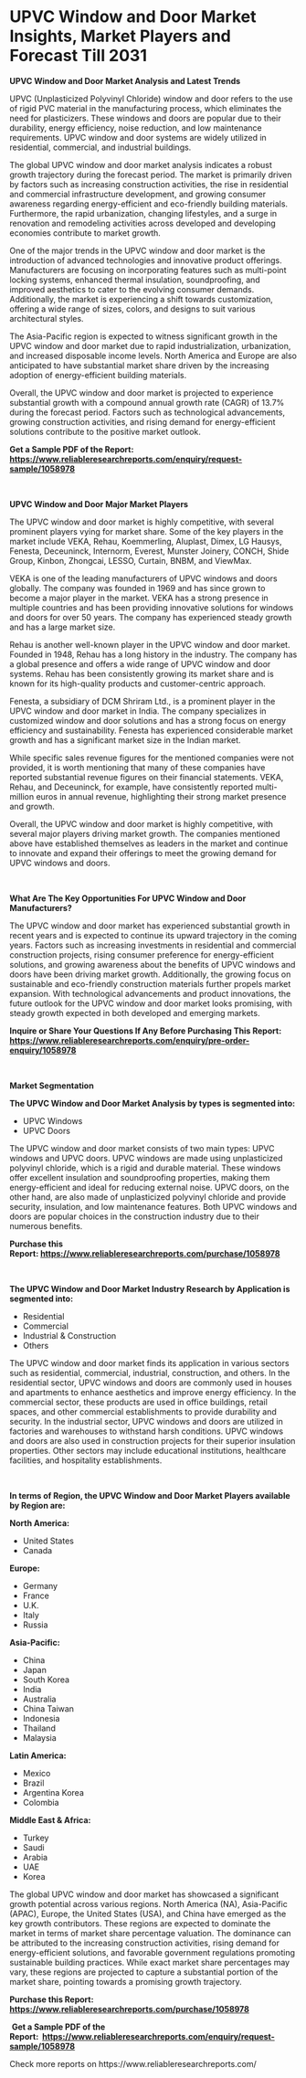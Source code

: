 <p><h1>UPVC Window and Door Market Insights, Market Players and Forecast Till 2031</h1></p><p><strong>UPVC Window and Door Market Analysis and Latest Trends</strong></p>
<p><p>UPVC (Unplasticized Polyvinyl Chloride) window and door refers to the use of rigid PVC material in the manufacturing process, which eliminates the need for plasticizers. These windows and doors are popular due to their durability, energy efficiency, noise reduction, and low maintenance requirements. UPVC window and door systems are widely utilized in residential, commercial, and industrial buildings.</p><p>The global UPVC window and door market analysis indicates a robust growth trajectory during the forecast period. The market is primarily driven by factors such as increasing construction activities, the rise in residential and commercial infrastructure development, and growing consumer awareness regarding energy-efficient and eco-friendly building materials. Furthermore, the rapid urbanization, changing lifestyles, and a surge in renovation and remodeling activities across developed and developing economies contribute to market growth.</p><p>One of the major trends in the UPVC window and door market is the introduction of advanced technologies and innovative product offerings. Manufacturers are focusing on incorporating features such as multi-point locking systems, enhanced thermal insulation, soundproofing, and improved aesthetics to cater to the evolving consumer demands. Additionally, the market is experiencing a shift towards customization, offering a wide range of sizes, colors, and designs to suit various architectural styles.</p><p>The Asia-Pacific region is expected to witness significant growth in the UPVC window and door market due to rapid industrialization, urbanization, and increased disposable income levels. North America and Europe are also anticipated to have substantial market share driven by the increasing adoption of energy-efficient building materials.</p><p>Overall, the UPVC window and door market is projected to experience substantial growth with a compound annual growth rate (CAGR) of 13.7% during the forecast period. Factors such as technological advancements, growing construction activities, and rising demand for energy-efficient solutions contribute to the positive market outlook.</p></p>
<p><strong>Get a Sample PDF of the Report:&nbsp; <a href="https://www.reliableresearchreports.com/enquiry/request-sample/1058978">https://www.reliableresearchreports.com/enquiry/request-sample/1058978</a></strong></p>
<p>&nbsp;</p>
<p><strong>UPVC Window and Door Major Market Players</strong></p>
<p><p>The UPVC window and door market is highly competitive, with several prominent players vying for market share. Some of the key players in the market include VEKA, Rehau, Koemmerling, Aluplast, Dimex, LG Hausys, Fenesta, Deceuninck, Internorm, Everest, Munster Joinery, CONCH, Shide Group, Kinbon, Zhongcai, LESSO, Curtain, BNBM, and ViewMax.</p><p>VEKA is one of the leading manufacturers of UPVC windows and doors globally. The company was founded in 1969 and has since grown to become a major player in the market. VEKA has a strong presence in multiple countries and has been providing innovative solutions for windows and doors for over 50 years. The company has experienced steady growth and has a large market size.</p><p>Rehau is another well-known player in the UPVC window and door market. Founded in 1948, Rehau has a long history in the industry. The company has a global presence and offers a wide range of UPVC window and door systems. Rehau has been consistently growing its market share and is known for its high-quality products and customer-centric approach.</p><p>Fenesta, a subsidiary of DCM Shriram Ltd., is a prominent player in the UPVC window and door market in India. The company specializes in customized window and door solutions and has a strong focus on energy efficiency and sustainability. Fenesta has experienced considerable market growth and has a significant market size in the Indian market.</p><p>While specific sales revenue figures for the mentioned companies were not provided, it is worth mentioning that many of these companies have reported substantial revenue figures on their financial statements. VEKA, Rehau, and Deceuninck, for example, have consistently reported multi-million euros in annual revenue, highlighting their strong market presence and growth.</p><p>Overall, the UPVC window and door market is highly competitive, with several major players driving market growth. The companies mentioned above have established themselves as leaders in the market and continue to innovate and expand their offerings to meet the growing demand for UPVC windows and doors.</p></p>
<p>&nbsp;</p>
<p><strong>What Are The Key Opportunities For UPVC Window and Door Manufacturers?</strong></p>
<p><p>The UPVC window and door market has experienced substantial growth in recent years and is expected to continue its upward trajectory in the coming years. Factors such as increasing investments in residential and commercial construction projects, rising consumer preference for energy-efficient solutions, and growing awareness about the benefits of UPVC windows and doors have been driving market growth. Additionally, the growing focus on sustainable and eco-friendly construction materials further propels market expansion. With technological advancements and product innovations, the future outlook for the UPVC window and door market looks promising, with steady growth expected in both developed and emerging markets.</p></p>
<p><strong>Inquire or Share Your Questions If Any Before Purchasing This Report: <a href="https://www.reliableresearchreports.com/enquiry/pre-order-enquiry/1058978">https://www.reliableresearchreports.com/enquiry/pre-order-enquiry/1058978</a></strong></p>
<p>&nbsp;</p>
<p><strong>Market Segmentation</strong></p>
<p><strong>The UPVC Window and Door Market Analysis by types is segmented into:</strong></p>
<p><ul><li>UPVC Windows</li><li>UPVC Doors</li></ul></p>
<p><p>The UPVC window and door market consists of two main types: UPVC windows and UPVC doors. UPVC windows are made using unplasticized polyvinyl chloride, which is a rigid and durable material. These windows offer excellent insulation and soundproofing properties, making them energy-efficient and ideal for reducing external noise. UPVC doors, on the other hand, are also made of unplasticized polyvinyl chloride and provide security, insulation, and low maintenance features. Both UPVC windows and doors are popular choices in the construction industry due to their numerous benefits.</p></p>
<p><strong>Purchase this Report:&nbsp;<a href="https://www.reliableresearchreports.com/purchase/1058978">https://www.reliableresearchreports.com/purchase/1058978</a></strong></p>
<p>&nbsp;</p>
<p><strong>The UPVC Window and Door Market Industry Research by Application is segmented into:</strong></p>
<p><ul><li>Residential</li><li>Commercial</li><li>Industrial & Construction</li><li>Others</li></ul></p>
<p><p>The UPVC window and door market finds its application in various sectors such as residential, commercial, industrial, construction, and others. In the residential sector, UPVC windows and doors are commonly used in houses and apartments to enhance aesthetics and improve energy efficiency. In the commercial sector, these products are used in office buildings, retail spaces, and other commercial establishments to provide durability and security. In the industrial sector, UPVC windows and doors are utilized in factories and warehouses to withstand harsh conditions. UPVC windows and doors are also used in construction projects for their superior insulation properties. Other sectors may include educational institutions, healthcare facilities, and hospitality establishments.</p></p>
<p>&nbsp;</p>
<p><strong>In terms of Region, the UPVC Window and Door Market Players available by Region are:</strong></p>
<p>
    <p> <strong> North America: </strong>
        <ul>
            <li>United States</li>
            <li>Canada</li>
        </ul>
        </p> 
    <p> <strong> Europe: </strong>
        <ul>
            <li>Germany</li>
            <li>France</li>
            <li>U.K.</li>
            <li>Italy</li>
            <li>Russia</li>
        </ul>
        </p> 
    <p> <strong> Asia-Pacific: </strong>
        <ul>
            <li>China</li>
            <li>Japan</li>
            <li>South Korea</li>
            <li>India</li>
            <li>Australia</li>
            <li>China Taiwan</li>
            <li>Indonesia</li>
            <li>Thailand</li>
            <li>Malaysia</li>
        </ul>
        </p> 
    <p> <strong> Latin America: </strong>
        <ul>
            <li>Mexico</li>
            <li>Brazil</li>
            <li>Argentina Korea</li>
            <li>Colombia</li>
        </ul>
        </p> 
    <p> <strong> Middle East & Africa: </strong>
        <ul>
            <li>Turkey</li>
            <li>Saudi</li>
            <li>Arabia</li>
            <li>UAE</li>
            <li>Korea</li>
        </ul>
    </p>
    </p>
<p><p>The global UPVC window and door market has showcased a significant growth potential across various regions. North America (NA), Asia-Pacific (APAC), Europe, the United States (USA), and China have emerged as the key growth contributors. These regions are expected to dominate the market in terms of market share percentage valuation. The dominance can be attributed to the increasing construction activities, rising demand for energy-efficient solutions, and favorable government regulations promoting sustainable building practices. While exact market share percentages may vary, these regions are projected to capture a substantial portion of the market share, pointing towards a promising growth trajectory.</p></p>
<p><strong>Purchase this Report: <a href="https://www.reliableresearchreports.com/purchase/1058978">https://www.reliableresearchreports.com/purchase/1058978</a></strong></p>
<p>&nbsp;<strong>Get a Sample PDF of the Report:&nbsp;&nbsp;<a href="https://www.reliableresearchreports.com/enquiry/request-sample/1058978">https://www.reliableresearchreports.com/enquiry/request-sample/1058978</a></strong></p>
<p><strong></strong></p>
<p>Check more reports on https://www.reliableresearchreports.com/</p>